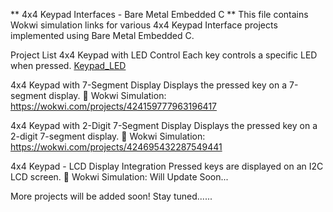 ** 4x4 Keypad Interfaces - Bare Metal Embedded C **
This file contains Wokwi simulation links for various 4x4 Keypad Interface projects implemented using Bare Metal Embedded C.


Project List
4x4 Keypad with LED Control
Each key controls a specific LED when pressed.
[Keypad_LED](https://wokwi.com/projects/424044059555426305)

4x4 Keypad with 7-Segment Display
Displays the pressed key on a 7-segment display.
🔗 Wokwi Simulation: https://wokwi.com/projects/424159777963196417

4x4 Keypad with 2-Digit 7-Segment Display
Displays the pressed key on a 2-digit 7-segment display.
🔗 Wokwi Simulation:  https://wokwi.com/projects/424695432287549441

4x4 Keypad - LCD Display Integration
Pressed keys are displayed on an I2C LCD screen.
🔗 Wokwi Simulation: Will Update Soon...


More projects will be added soon! Stay tuned...... 
